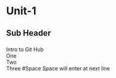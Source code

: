 # Unit-1
## Sub Header
###
####
Intro to Git Hub  
One  
Two  
Three  #Space Space will enter at next line
